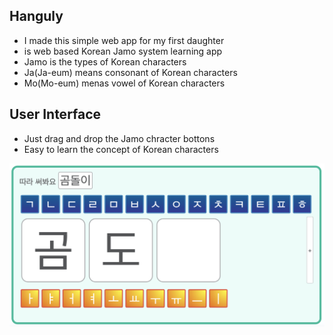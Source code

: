 ## Hanguly
+ I made this simple web app for my first daughter
+ is web based Korean Jamo system learning app
+ Jamo is the types of Korean characters
+ Ja(Ja-eum) means consonant of Korean characters
+ Mo(Mo-eum) menas vowel of Korean characters

## User Interface
+ Just drag and drop the Jamo chracter bottons
+ Easy to learn the concept of Korean characters

![alt text](/img/screen1.png "Learning canvas")
